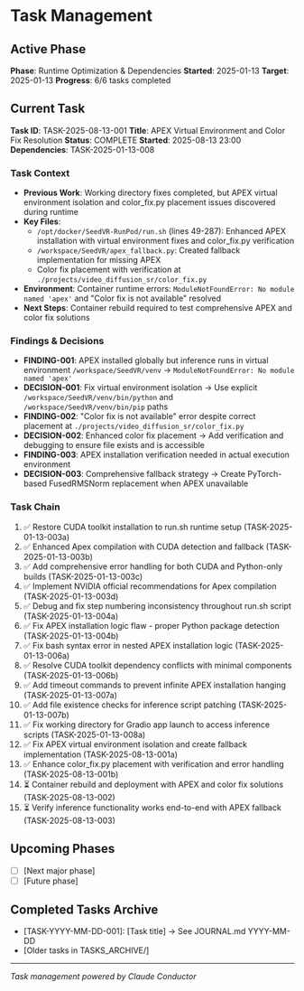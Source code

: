# Task Management

## Active Phase
**Phase**: Runtime Optimization & Dependencies
**Started**: 2025-01-13
**Target**: 2025-01-13
**Progress**: 6/6 tasks completed

## Current Task
**Task ID**: TASK-2025-08-13-001
**Title**: APEX Virtual Environment and Color Fix Resolution
**Status**: COMPLETE
**Started**: 2025-08-13 23:00
**Dependencies**: TASK-2025-01-13-008

### Task Context
<!-- Critical information needed to resume this task -->
- **Previous Work**: Working directory fixes completed, but APEX virtual environment isolation and color_fix.py placement issues discovered during runtime
- **Key Files**: 
  - `/opt/docker/SeedVR-RunPod/run.sh` (lines 49-287): Enhanced APEX installation with virtual environment fixes and color_fix.py verification
  - `/workspace/SeedVR/apex_fallback.py`: Created fallback implementation for missing APEX
  - Color fix placement with verification at `./projects/video_diffusion_sr/color_fix.py`
- **Environment**: Container runtime errors: `ModuleNotFoundError: No module named 'apex'` and "Color fix is not available" resolved
- **Next Steps**: Container rebuild required to test comprehensive APEX and color fix solutions

### Findings & Decisions
- **FINDING-001**: APEX installed globally but inference runs in virtual environment `/workspace/SeedVR/venv` → `ModuleNotFoundError: No module named 'apex'`
- **DECISION-001**: Fix virtual environment isolation → Use explicit `/workspace/SeedVR/venv/bin/python` and `/workspace/SeedVR/venv/bin/pip` paths
- **FINDING-002**: "Color fix is not available" error despite correct placement at `./projects/video_diffusion_sr/color_fix.py`
- **DECISION-002**: Enhanced color fix placement → Add verification and debugging to ensure file exists and is accessible
- **FINDING-003**: APEX installation verification needed in actual execution environment
- **DECISION-003**: Comprehensive fallback strategy → Create PyTorch-based FusedRMSNorm replacement when APEX unavailable
### Task Chain
1. ✅ Restore CUDA toolkit installation to run.sh runtime setup (TASK-2025-01-13-003a)
2. ✅ Enhanced Apex compilation with CUDA detection and fallback (TASK-2025-01-13-003b)
3. ✅ Add comprehensive error handling for both CUDA and Python-only builds (TASK-2025-01-13-003c)
4. ✅ Implement NVIDIA official recommendations for Apex compilation (TASK-2025-01-13-003d)
5. ✅ Debug and fix step numbering inconsistency throughout run.sh script (TASK-2025-01-13-004a)
6. ✅ Fix APEX installation logic flaw - proper Python package detection (TASK-2025-01-13-004b)
7. ✅ Fix bash syntax error in nested APEX installation logic (TASK-2025-01-13-006a)
8. ✅ Resolve CUDA toolkit dependency conflicts with minimal components (TASK-2025-01-13-006b)
9. ✅ Add timeout commands to prevent infinite APEX installation hanging (TASK-2025-01-13-007a)
10. ✅ Add file existence checks for inference script patching (TASK-2025-01-13-007b)
11. ✅ Fix working directory for Gradio app launch to access inference scripts (TASK-2025-01-13-008a)
12. ✅ Fix APEX virtual environment isolation and create fallback implementation (TASK-2025-08-13-001a)
13. ✅ Enhance color_fix.py placement with verification and error handling (TASK-2025-08-13-001b)
14. ⏳ Container rebuild and deployment with APEX and color fix solutions (TASK-2025-08-13-002)
15. ⏳ Verify inference functionality works end-to-end with APEX fallback (TASK-2025-08-13-003)

## Upcoming Phases
<!-- Future work not yet started -->
- [ ] [Next major phase]
- [ ] [Future phase]

## Completed Tasks Archive
<!-- Recent completions for quick reference -->
- [TASK-YYYY-MM-DD-001]: [Task title] → See JOURNAL.md YYYY-MM-DD
- [Older tasks in TASKS_ARCHIVE/]

---
*Task management powered by Claude Conductor*
